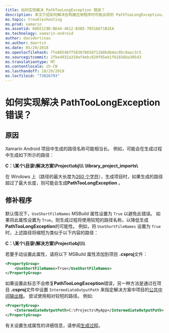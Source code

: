 ```yaml
---
title: 如何实现解决 PathTooLongException 错误？
description: 本文介绍如何解决在构建应用程序时可能出现的 PathTooLongException。
ms.topic: troubleshooting
ms.prod: xamarin
ms.assetid: 60EE1C8D-BE44-4612-B3B5-70316D71B1EA
ms.technology: xamarin-android
author: davidortinau
ms.author: daortin
ms.date: 05/29/2018
ms.openlocfilehash: ffe88546ff58387865d71268bd64ec05c8aec3c5
ms.sourcegitcommit: 2fbe4932a319af4ebc829f65eb1fb1816ba305d3
ms.translationtype: MT
ms.contentlocale: zh-CN
ms.lasthandoff: 10/29/2019
ms.locfileid: "73026793"
---
```

# <a name="how-do-i-resolve-a-pathtoolongexception-error"></a>如何实现解决 PathTooLongException 错误？

## <a name="cause"></a>原因

Xamarin Android 项目中生成的路径名称可能相当长。
例如，可能会在生成过程中生成如下所示的路径：

**C：\\某个\\目录\\解决方案\\Project\\obj\\\\\\ __\\library_project_imports__\\**

在 Windows 上（路径的最大长度为[260 个字符](https://msdn.microsoft.com/library/windows/desktop/aa365247.aspx)），生成项目时，如果生成的路径超过了最大长度，则可能会生成**PathTooLongException** 。 

## <a name="fix"></a>修补程序

默认情况下，`UseShortFileNames` MSBuild 属性设置为 `True` 以避免此错误。 如果将此属性设置为 `True`，则生成过程将使用较短的路径名称，以降低生成**PathTooLongException**的可能性。
例如，将 `UseShortFileNames` 设置为 `True`时，上述路径将缩短为类似于以下内容的路径：

**C：\\某个\\目录\\解决方案\\Project\\obj\\\\\\\\**

若要手动设置此属性，请将以下 MSBuild 属性添加到项目 **.csproj**文件：

```xml
<PropertyGroup>
    <UseShortFileNames>True</UseShortFileNames>
</PropertyGroup>
```

如果设置此标志不会修复**PathTooLongException**错误，另一种方法是通过在项目 **.csproj**文件中设置 `IntermediateOutputPath` 来指定解决方案中项目的[公共中间输出根](https://blogs.msdn.microsoft.com/kirillosenkov/2015/04/04/using-a-common-intermediate-and-output-directory-for-your-solution/)。 尝试使用相对较短的路径。 例如:

```xml
<PropertyGroup>
    <IntermediateOutputPath>C:\Projects\MyApp</IntermediateOutputPath>
</PropertyGroup>
```

有关设置生成属性的详细信息，请参阅[生成过程](~/android/deploy-test/building-apps/build-process.md)。
